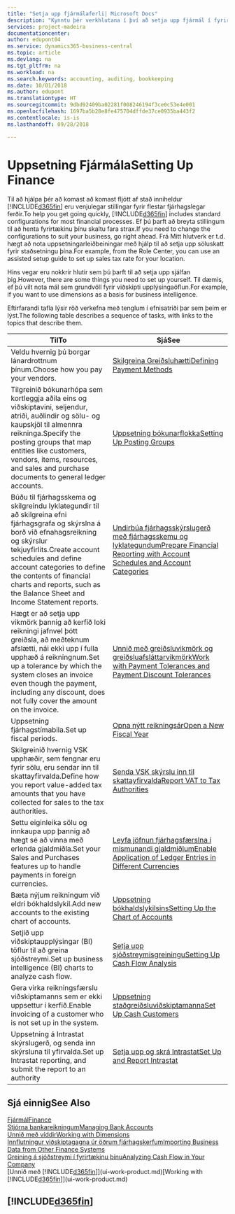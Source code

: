 ```yaml
---
title: "Setja upp fjármálaferli| Microsoft Docs"
description: "Kynntu þér verkhlutana í því að setja upp fjármál í fyrirtækinu sem hentar öllum þínum þörfum tengdum bókhaldi, endurskoðun eða bókunum."
services: project-madeira
documentationcenter: 
author: edupont04
ms.service: dynamics365-business-central
ms.topic: article
ms.devlang: na
ms.tgt_pltfrm: na
ms.workload: na
ms.search.keywords: accounting, auditing, bookkeeping
ms.date: 10/01/2018
ms.author: edupont
ms.translationtype: HT
ms.sourcegitcommit: 9dbd92409ba02281f008246194f3ce0c53e4e001
ms.openlocfilehash: 1697ba5b28e8fe475704dffde37ce0935ba443f2
ms.contentlocale: is-is
ms.lasthandoff: 09/28/2018

---
```

# <a name="setting-up-finance"></a><span data-ttu-id="e186c-103">Uppsetning Fjármála</span><span class="sxs-lookup"><span data-stu-id="e186c-103">Setting Up Finance</span></span>
<span data-ttu-id="e186c-104">Til að hjálpa þér að komast að komast fljótt af stað inniheldur [!INCLUDE[d365fin](includes/d365fin_md.md)] eru venjulegar stillingar fyrir flestar fjárhagslegar ferðir.</span><span class="sxs-lookup"><span data-stu-id="e186c-104">To help you get going quickly, [!INCLUDE[d365fin](includes/d365fin_md.md)] includes standard configurations for most financial processes.</span></span> <span data-ttu-id="e186c-105">Ef þú þarft að breyta stillingum til að henta fyrirtækinu þínu skaltu fara strax.</span><span class="sxs-lookup"><span data-stu-id="e186c-105">If you need to change the configurations to suit your business, go right ahead.</span></span> <span data-ttu-id="e186c-106">Frá Mitt hlutverk er t.d. hægt að nota uppsetningarleiðbeiningar með hjálp til að setja upp söluskatt fyrir staðsetningu þína.</span><span class="sxs-lookup"><span data-stu-id="e186c-106">For example, from the Role Center, you can use an assisted setup guide to set up sales tax rate for your location.</span></span>  

<span data-ttu-id="e186c-107">Hins vegar eru nokkrir hlutir sem þú þarft til að setja upp sjálfan þig.</span><span class="sxs-lookup"><span data-stu-id="e186c-107">However, there are some things you need to set up yourself.</span></span> <span data-ttu-id="e186c-108">Til dæmis, ef þú vilt nota mál sem grundvöll fyrir viðskipti upplýsingaöflun.</span><span class="sxs-lookup"><span data-stu-id="e186c-108">For example, if you want to use dimensions as a basis for business intelligence.</span></span>  

<span data-ttu-id="e186c-109">Eftirfarandi tafla lýsir röð verkefna með tenglum í efnisatriði þar sem þeim er lýst.</span><span class="sxs-lookup"><span data-stu-id="e186c-109">The following table describes a sequence of tasks, with links to the topics that describe them.</span></span>

| <span data-ttu-id="e186c-110">Til</span><span class="sxs-lookup"><span data-stu-id="e186c-110">To</span></span> | <span data-ttu-id="e186c-111">Sjá</span><span class="sxs-lookup"><span data-stu-id="e186c-111">See</span></span> |
| --- | --- |
| <span data-ttu-id="e186c-112">Veldu hvernig þú borgar lánardrottnum þínum.</span><span class="sxs-lookup"><span data-stu-id="e186c-112">Choose how you pay your vendors.</span></span> |[<span data-ttu-id="e186c-113">Skilgreina Greiðsluhætti</span><span class="sxs-lookup"><span data-stu-id="e186c-113">Defining Payment Methods</span></span>](finance-payment-methods.md) |
| <span data-ttu-id="e186c-114">Tilgreinið bókunarhópa sem kortleggja aðila eins og viðskiptavini, seljendur, atriði, auðlindir og sölu- og kaupskjöl til almennra reikninga.</span><span class="sxs-lookup"><span data-stu-id="e186c-114">Specify the posting groups that map entities like customers, vendors, items, resources, and sales and purchase documents to general ledger accounts.</span></span> |[<span data-ttu-id="e186c-115">Uppsetning bókunarflokka</span><span class="sxs-lookup"><span data-stu-id="e186c-115">Setting Up Posting Groups</span></span>](finance-posting-groups.md)|
|<span data-ttu-id="e186c-116">Búðu til fjárhagsskema og skilgreindu lyklategundir til að skilgreina efni fjárhagsgrafa og skýrslna á borð við efnahagsreikning og skýrslur tekjuyfirlits.</span><span class="sxs-lookup"><span data-stu-id="e186c-116">Create account schedules and define account categories to define the contents of financial charts and reports, such as the Balance Sheet and Income Statement reports.</span></span>|[<span data-ttu-id="e186c-117">Undirbúa fjárhagsskýrslugerð með fjárhagsskemu og lyklategundum</span><span class="sxs-lookup"><span data-stu-id="e186c-117">Prepare Financial Reporting with Account Schedules and Account Categories</span></span>](bi-how-work-account-schedule.md)|
|<span data-ttu-id="e186c-118">Hægt er að setja upp vikmörk þannig að kerfið loki reikningi jafnvel þótt greiðsla, að meðteknum afslætti, nái ekki upp í fulla upphæð á reikningnum.</span><span class="sxs-lookup"><span data-stu-id="e186c-118">Set up a tolerance by which the system closes an invoice even though the payment, including any discount, does not fully cover the amount on the invoice.</span></span>|[<span data-ttu-id="e186c-119">Unnið með greiðsluvikmörk og greiðsluafsláttarvikmörk</span><span class="sxs-lookup"><span data-stu-id="e186c-119">Work with Payment Tolerances and Payment Discount Tolerances</span></span>](finance-payment-tolerance-and-payment-discount-tolerance.md)|
| <span data-ttu-id="e186c-120">Uppsetning fjárhagstímabila.</span><span class="sxs-lookup"><span data-stu-id="e186c-120">Set up fiscal periods.</span></span> |[<span data-ttu-id="e186c-121">Opna nýtt reikningsár</span><span class="sxs-lookup"><span data-stu-id="e186c-121">Open a New Fiscal Year</span></span>](finance-how-open-new-fiscal-year.md) |
| <span data-ttu-id="e186c-122">Skilgreinið hvernig VSK upphæðir, sem fengnar eru fyrir sölu, eru sendar inn til skattayfirvalda.</span><span class="sxs-lookup"><span data-stu-id="e186c-122">Define how you report value-added tax amounts that you have collected for sales to the tax authorities.</span></span> |[<span data-ttu-id="e186c-123">Senda VSK skýrslu inn til skattayfirvalda</span><span class="sxs-lookup"><span data-stu-id="e186c-123">Report VAT to Tax Authorities</span></span>](finance-how-report-vat.md)|
| <span data-ttu-id="e186c-124">Settu eiginleika sölu og innkaupa upp þannig að hægt sé að vinna með erlenda gjaldmiðla.</span><span class="sxs-lookup"><span data-stu-id="e186c-124">Set your Sales and Purchases features up to handle payments in foreign currencies.</span></span>|[<span data-ttu-id="e186c-125">Leyfa jöfnun fjárhagsfærslna í mismunandi gjaldmiðlum</span><span class="sxs-lookup"><span data-stu-id="e186c-125">Enable Application of Ledger Entries in Different Currencies</span></span>](finance-how-enable-application-ledger-entries-different-currencies.md)
| <span data-ttu-id="e186c-126">Bæta nýjum reikningum við eldri bókhaldslykil.</span><span class="sxs-lookup"><span data-stu-id="e186c-126">Add new accounts to the existing chart of accounts.</span></span> |[<span data-ttu-id="e186c-127">Uppsetning bókhaldslykilsins</span><span class="sxs-lookup"><span data-stu-id="e186c-127">Setting Up the Chart of Accounts</span></span>](finance-setup-chart-accounts.md) |
| <span data-ttu-id="e186c-128">Setjið upp viðskiptaupplýsingar (BI) töflur til að greina sjóðstreymi.</span><span class="sxs-lookup"><span data-stu-id="e186c-128">Set up business intelligence (BI) charts to analyze cash flow.</span></span> |[<span data-ttu-id="e186c-129">Setja upp sjóðstreymisgreiningu</span><span class="sxs-lookup"><span data-stu-id="e186c-129">Setting Up Cash Flow Analysis</span></span>](finance-setup-cash-flow-analyses.md) |
|<span data-ttu-id="e186c-130">Gera virka reikningsfærslu viðskiptamanns sem er ekki uppsettur í kerfið.</span><span class="sxs-lookup"><span data-stu-id="e186c-130">Enable invoicing of a customer who is not set up in the system.</span></span>|[<span data-ttu-id="e186c-131">Uppsetning staðgreiðsluviðskiptamanna</span><span class="sxs-lookup"><span data-stu-id="e186c-131">Set Up Cash Customers</span></span>](finance-how-to-set-up-cash-customers.md)|
| <span data-ttu-id="e186c-132">Uppsetning á Intrastat skýrslugerð, og senda inn skýrsluna til yfirvalda.</span><span class="sxs-lookup"><span data-stu-id="e186c-132">Set up Intrastat reporting, and submit the report to an authority</span></span> | [<span data-ttu-id="e186c-133">Setja upp og skrá Intrastat</span><span class="sxs-lookup"><span data-stu-id="e186c-133">Set Up and Report Intrastat</span></span>](finance-how-setup-report-intrastat.md)|

## <a name="see-also"></a><span data-ttu-id="e186c-134">Sjá einnig</span><span class="sxs-lookup"><span data-stu-id="e186c-134">See Also</span></span>
[<span data-ttu-id="e186c-135">Fjármál</span><span class="sxs-lookup"><span data-stu-id="e186c-135">Finance</span></span>](finance.md)  
[<span data-ttu-id="e186c-136">Stjórna bankareikningum</span><span class="sxs-lookup"><span data-stu-id="e186c-136">Managing Bank Accounts</span></span>](bank-manage-bank-accounts.md)  
[<span data-ttu-id="e186c-137">Unnið með víddir</span><span class="sxs-lookup"><span data-stu-id="e186c-137">Working with Dimensions</span></span>](finance-dimensions.md)  
[<span data-ttu-id="e186c-138">Innflutningur viðskiptagagna úr öðrum fjárhagskerfum</span><span class="sxs-lookup"><span data-stu-id="e186c-138">Importing Business Data from Other Finance Systems</span></span>](across-import-data-configuration-packages.md)  
[<span data-ttu-id="e186c-139">Greining á sjóðstreymi í fyrirtækinu þínu</span><span class="sxs-lookup"><span data-stu-id="e186c-139">Analyzing Cash Flow in Your Company</span></span>](finance-analyze-cash-flow.md)  
<span data-ttu-id="e186c-140">[Unnið með [!INCLUDE[d365fin](includes/d365fin_md.md)]](ui-work-product.md)</span><span class="sxs-lookup"><span data-stu-id="e186c-140">[Working with [!INCLUDE[d365fin](includes/d365fin_md.md)]](ui-work-product.md)</span></span>  

## [!INCLUDE[d365fin](includes/free_trial_md.md)]  

